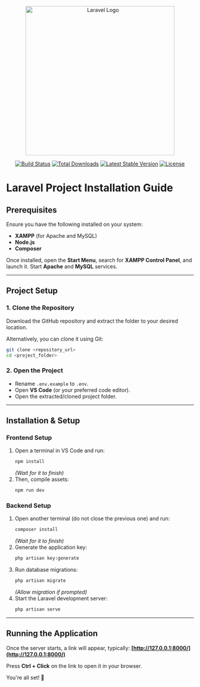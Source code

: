 <p align="center"><a href="https://laravel.com" target="_blank"><img src="https://raw.githubusercontent.com/laravel/art/master/logo-lockup/5%20SVG/2%20CMYK/1%20Full%20Color/laravel-logolockup-cmyk-red.svg" width="400" alt="Laravel Logo"></a></p>

<p align="center">
<a href="https://github.com/laravel/framework/actions"><img src="https://github.com/laravel/framework/workflows/tests/badge.svg" alt="Build Status"></a>
<a href="https://packagist.org/packages/laravel/framework"><img src="https://img.shields.io/packagist/dt/laravel/framework" alt="Total Downloads"></a>
<a href="https://packagist.org/packages/laravel/framework"><img src="https://img.shields.io/packagist/v/laravel/framework" alt="Latest Stable Version"></a>
<a href="https://packagist.org/packages/laravel/framework"><img src="https://img.shields.io/packagist/l/laravel/framework" alt="License"></a>
</p>

# Laravel Project Installation Guide

## Prerequisites
Ensure you have the following installed on your system:

- **XAMPP** (for Apache and MySQL)
- **Node.js**
- **Composer**

Once installed, open the **Start Menu**, search for **XAMPP Control Panel**, and launch it. Start **Apache** and **MySQL** services.

---

## Project Setup

### 1. Clone the Repository
Download the GitHub repository and extract the folder to your desired location.

Alternatively, you can clone it using Git:
```sh
git clone <repository_url>
cd <project_folder>
```

### 2. Open the Project
- Rename `.env.example` to `.env`.
- Open **VS Code** (or your preferred code editor).
- Open the extracted/cloned project folder.

---

## Installation & Setup

### **Frontend Setup**
1. Open a terminal in VS Code and run:
   ```sh
   npm install
   ```
   _(Wait for it to finish)_  
2. Then, compile assets:
   ```sh
   npm run dev
   ```

### **Backend Setup**
1. Open another terminal (do not close the previous one) and run:
   ```sh
   composer install
   ```
   _(Wait for it to finish)_  
2. Generate the application key:
   ```sh
   php artisan key:generate
   ```
3. Run database migrations:
   ```sh
   php artisan migrate
   ```
   _(Allow migration if prompted)_  
4. Start the Laravel development server:
   ```sh
   php artisan serve
   ```

---

## Running the Application
Once the server starts, a link will appear, typically:
**[http://127.0.0.1:8000/](http://127.0.0.1:8000/)**

Press **Ctrl + Click** on the link to open it in your browser.

You're all set! 🚀


